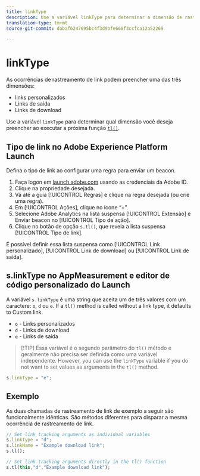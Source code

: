 ```yaml
---
title: linkType
description: Use a variável linkType para determinar a dimensão de rastreamento de link à qual a ocorrência pertence.
translation-type: tm+mt
source-git-commit: dabaf6247695bc4f3d9bfe668f3ccfca12a52269

---
```



# linkType

As ocorrências de rastreamento de link podem preencher uma das três dimensões:

* links personalizados
* Links de saída
* Links de download

Use a variável `linkType` para determinar qual dimensão você deseja preencher ao executar a próxima função [`tl()`](../functions/tl-method.md).

## Tipo de link no Adobe Experience Platform Launch

Defina o tipo de link ao configurar uma regra para enviar um beacon.

1. Faça logon em [launch.adobe.com](https://launch.adobe.com) usando as credenciais da Adobe ID.
2. Clique na propriedade desejada.
3. Vá até a guia [!UICONTROL Regras] e clique na regra desejada (ou crie uma regra).
4. Em [!UICONTROL Ações], clique no ícone “+”.
5. Selecione Adobe Analytics na lista suspensa [!UICONTROL Extensão] e Enviar beacon no [!UICONTROL Tipo de ação].
6. Clique no botão de opção `s.tl()`, que revela a lista suspensa [!UICONTROL Tipo de link].

É possível definir essa lista suspensa como [!UICONTROL Link personalizado], [!UICONTROL Link de download] ou [!UICONTROL Link de saída].

## s.linkType no AppMeasurement e editor de código personalizado do Launch

A variável `s.linkType` é uma string que aceita um de três valores com um caractere: `o`, `d` ou `e`. If a `tl()` method is called without a link type, it defaults to Custom link.

* `o` - Links personalizados
* `d` - Links de download
* `e` - Links de saída

>[!TIP] Essa variável é o segundo parâmetro do `tl()` método e geralmente não precisa ser definida como uma variável independente. However, you can use the `linkType` variable if you do not want to set values as arguments in the `tl()` method.

```js
s.linkType = "e";
```

## Exemplo

As duas chamadas de rastreamento de link de exemplo a seguir são funcionalmente idênticas. São métodos diferentes para disparar a mesma ocorrência de rastreamento de link.

```js
// Set link tracking arguments as individual variables
s.linkType = "d";
s.linkName = "Example download link";
s.tl();

// Set link tracking arguments directly in the tl() function
s.tl(this,"d","Example download link");
```
